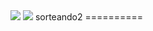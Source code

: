<img src="https://secure.travis-ci.org/rodrigomaia/sorteando2.png?branch=master" />
<a href="https://codeclimate.com/github/rodrigomaia/sorteando2"><img src="https://codeclimate.com/github/rodrigomaia/sorteando2.png" /></a>
sorteando2
==========
